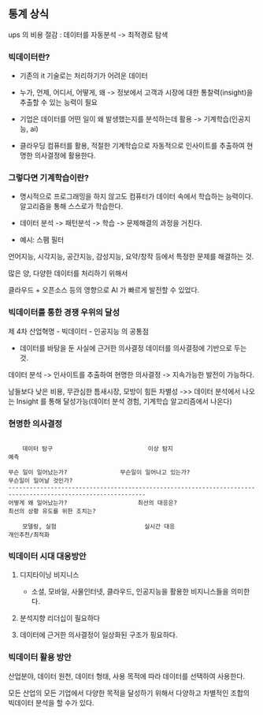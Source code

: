 ## 통계 상식


ups 의 비용 절감 : 데이터를 자동분석 -> 최적경로 탐색


### 빅데이터란?


- 기존의 it 기술로는 처리하기가 어려운 데이터

- 누가, 언제, 어디서, 어떻게, 왜 -> 정보에서 고객과 시장에 대한 통찰력(insight)을 추출할 수 있는 능력이 필요

- 기업은 데이터를 어떤 일이 왜 발생했는지를 분석하는데 활용 -> 기계학습(인공지능, ai)

- 클라우딩 컴퓨터를 활용, 적절한 기계학습으로 자동적으로 인사이트를 추출하여 현명한 의사결정에 활용한다.


### 그렇다면 기계학습이란? 


- 명시적으로 프로그래밍을 하지 않고도 컴퓨터가 데이터 속에서 학습하는 능력이다. 알고리즘을 통해 스스로가 학습한다.

- 데이터 분석 -> 패턴분석 -> 학습 -> 문제해결의 과정을 거친다.

- 예시: 스팸 필터

언어지능, 시각지능, 공간지능, 감성지능, 요약/창작 등에서 특정한 문제를 해결하는 것.

많은 양, 다양한 데이터를 처리하기 위해서

클라우드 + 오픈소스 등의 영향으로 AI 가 빠르게 발전할 수 있었다.


### 빅데이터를 통한 경쟁 우위의 달성


제 4차 산업혁명 - 빅데이터 - 인공지능 의 공통점

- 데이터를 바탕을 둔 사실에 근거한 의사결정
    데이터를 의사결정에 기반으로 두는 것.

데이터 분석 -> 인사이트를 추출하여 현명한 의사결정 -> 지속가능한 발전이 가능하다.


남들보다 낮은 비용, 무관심한 틈새시장, 모방이 힘든 차별성 ->> 데이터 분석에서 나오는 Insight 를 통해 달성가능(데이터 분석 경험, 기계학습 알고리즘에서 나온다)


### 현명한 의사결정

```

    데이터 탐구                           이상 탐지                                  예측

무슨 일이 일어났는가?               무슨일이 일어나고 있는가?                   무슨일이 일어날 것인가?
-------------------------------------------------------------------------------------------------------------
어떻게 왜 일어났는가?                    최선의 대응은?                     최선의 상황 유도를 위한 조치는?

    모델링, 실험                         실시간 대응                            개인추천/최적화

```

### 빅데이터 시대 대응방안

1. 디지타이닝 비지니스

   - 소셜, 모바일, 사물인터넷, 클라우드, 인공지능을 활용한 비지니스들을 의미한다.

2. 분석지향 리더십이 필요하다
   
3. 데이터에 근거한 의사결정이 일상화된 구조가 핑요하다.


### 빅데이터 활용 방안

산업분야, 데이터 원천, 데이터 형태, 사용 목적에 따라 데이터를 선택하여 사용한다.

모든 산업의 모든 기업에서 다양한 목적을 달성하기 위해서 다양하고 차별적인 조합의 빅데이터 분석을 할 수가 있다.